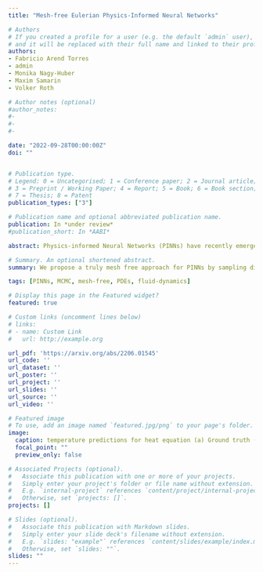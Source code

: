 ```yaml
---
title: "Mesh-free Eulerian Physics-Informed Neural Networks"

# Authors
# If you created a profile for a user (e.g. the default `admin` user), write the username (folder name) here 
# and it will be replaced with their full name and linked to their profile.
authors:
- Fabricio Arend Torres
- admin
- Monika Nagy-Huber
- Maxim Samarin
- Volker Roth

# Author notes (optional)
#author_notes:
#- 
#- 
#- 

date: "2022-09-28T00:00:00Z"
doi: ""


# Publication type.
# Legend: 0 = Uncategorised; 1 = Conference paper; 2 = Journal article;
# 3 = Preprint / Working Paper; 4 = Report; 5 = Book; 6 = Book section;
# 7 = Thesis; 8 = Patent
publication_types: ["3"]

# Publication name and optional abbreviated publication name.
publication: In *under review*
#publication_short: In *AABI*

abstract: Physics-informed Neural Networks (PINNs) have recently emerged as a principled way to include prior physical knowledge in form of partial differential equations (PDEs) into neural networks. Although PINNs are generally viewed as mesh-free, current approaches still rely on collocation points within a bounded region, even in settings with spatially sparse signals. Furthermore, if the boundaries are not known, the selection of such a region is difficult and often results in a large proportion of collocation points being selected in areas of low relevance. To resolve this severe drawback of current methods, we present a mesh-free and adaptive approach termed particle-density PINN (pdPINN), which is inspired by the microscopic viewpoint of fluid dynamics. The method is based on the Eulerian formulation and, different from classical mesh-free method, does not require the introduction of Lagrangian updates. We propose to sample directly from the distribution over the particle positions, eliminating the need to introduce boundaries while adaptively focusing on the most relevant regions. This is achieved by interpreting a non-negative physical quantity (such as the density or temperature) as an unnormalized probability distribution from which we sample with dynamic Monte Carlo methods. The proposed method leads to higher sample efficiency and improved performance of PINNs. These advantages are demonstrated on various experiments based on the continuity equations, Fokker-Planck equations, and the heat equation.

# Summary. An optional shortened abstract.
summary: We propose a truly mesh free approach for PINNs by sampling directly from the modelled density that is applicable in unbounded or unknown domains and scales to high dimensional setting

tags: [PINNs, MCMC, mesh-free, PDEs, fluid-dynamics]

# Display this page in the Featured widget?
featured: true

# Custom links (uncomment lines below)
# links:
# - name: Custom Link
#   url: http://example.org

url_pdf: 'https://arxiv.org/abs/2206.01545'
url_code: ''
url_dataset: ''
url_poster: ''
url_project: ''
url_slides: ''
url_source: ''
url_video: ''

# Featured image
# To use, add an image named `featured.jpg/png` to your page's folder. 
image:
  caption: temperature predictions for heat equation (a) Ground truth (b) uniform sampling, and (c) proposed pdPINN
  focal_point: ""
  preview_only: false

# Associated Projects (optional).
#   Associate this publication with one or more of your projects.
#   Simply enter your project's folder or file name without extension.
#   E.g. `internal-project` references `content/project/internal-project/index.md`.
#   Otherwise, set `projects: []`.
projects: []

# Slides (optional).
#   Associate this publication with Markdown slides.
#   Simply enter your slide deck's filename without extension.
#   E.g. `slides: "example"` references `content/slides/example/index.md`.
#   Otherwise, set `slides: ""`.
slides: ""
---
```

